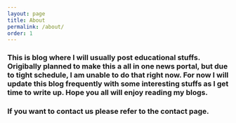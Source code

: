 ```yaml
---
layout: page
title: About
permalink: /about/
order: 1
---
```


<h3>This is blog where I will usually post educational stuffs. Origibally planned to make this a all in one news portal, but due to tight schedule, I am unable to do that right now. For now I will update this blog frequently with some interesting stuffs as I get time to write up. Hope you all will enjoy reading my blogs.</h3>

<h3>If you want to contact us please refer to the contact page.</h3>